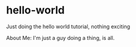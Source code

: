 # hello-world
Just doing the hello world tutorial, nothing exciting

About Me:
I'm just a guy doing a thing, is all.

